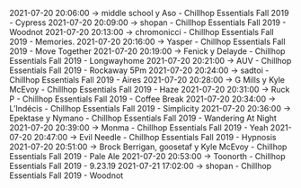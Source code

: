 2021-07-20 20:06:00 -> middle school y Aso - Chillhop Essentials Fall 2019 - Cypress
2021-07-20 20:09:00 -> shopan - Chillhop Essentials Fall 2019 - Woodnot
2021-07-20 20:13:00 -> chromonicci - Chillhop Essentials Fall 2019 - Memories.
2021-07-20 20:16:00 -> Yasper - Chillhop Essentials Fall 2019 - Move Together
2021-07-20 20:19:00 -> Fenick y Delayde - Chillhop Essentials Fall 2019 - Longwayhome
2021-07-20 20:21:00 -> AUV - Chillhop Essentials Fall 2019 - Rockaway 5Pm
2021-07-20 20:24:00 -> sadtoi - Chillhop Essentials Fall 2019 - Aires
2021-07-20 20:28:00 -> G Mills y Kyle McEvoy - Chillhop Essentials Fall 2019 - Haze
2021-07-20 20:31:00 -> Ruck P - Chillhop Essentials Fall 2019 - Coffee Break
2021-07-20 20:34:00 -> L’Indécis - Chillhop Essentials Fall 2019 - Simplicity
2021-07-20 20:36:00 -> Epektase y Nymano - Chillhop Essentials Fall 2019 - Wandering At Night
2021-07-20 20:39:00 -> Monma - Chillhop Essentials Fall 2019 - Yeah
2021-07-20 20:47:00 -> Evil Needle - Chillhop Essentials Fall 2019 - Hypnosis
2021-07-20 20:51:00 -> Brock Berrigan, goosetaf y Kyle McEvoy - Chillhop Essentials Fall 2019 - Pale Ale
2021-07-20 20:53:00 -> Toonorth - Chillhop Essentials Fall 2019 - 9.23.19
2021-07-21 17:02:00 -> shopan - Chillhop Essentials Fall 2019 - Woodnot
